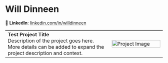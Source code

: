 # Will Dinneen
🔗 **LinkedIn**: [linkedin.com/in/willdinneen](https://www.linkedin.com/in/willdinneen)  

<table style="border-collapse: collapse; width: 100%;">
  <tr>
    <td style="width: 66%;">
      <strong>Test Project Title</strong><br>
      Description of the project goes here. More details can be added to expand the project description and context.
    </td>
    <td style="width: 34%;">
      <img src="https://arizent.brightspotcdn.com/d2/5b/e2dfd0ca47e18efc4ef07b966770/2023-best-for-tech-cover-art.jpg" alt="Project Image" style="width:100%;"/>
    </td>
  </tr>
</table>


